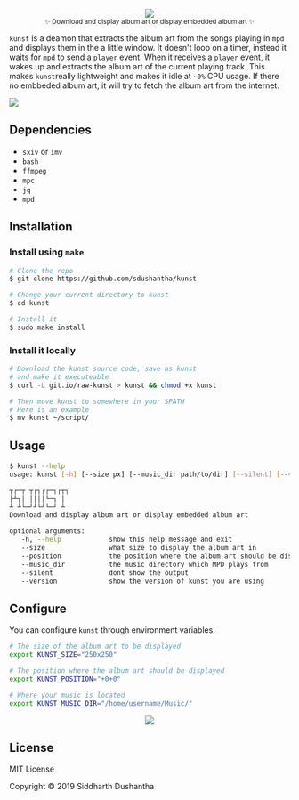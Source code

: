<p align="center"><img src="extra/kunst_logo.png"><br><sub>✨ Download and display album art or display embedded album art  ✨</sub></p>

```kunst``` is a deamon that extracts the album art from the songs playing in ```mpd``` and displays them in the a little window. It doesn't loop on a timer, instead it waits for ```mpd``` to send a ```player``` event. When it receives a ```player``` event, it wakes up and extracts the album art of the current playing track. This makes ```kunst```really lightweight and makes it idle at ```~0%``` CPU usage. If there no embbeded album art, it will try to fetch the album art from the internet.


<p align="left">
<img src="extra/demo.gif">
</a>
</p>

## Dependencies
- ```sxiv``` or ```imv```
- ```bash```
- ```ffmpeg```
- ```mpc```
- ```jq```
- ```mpd```


## Installation
### Install using ```make```
```bash
# Clone the repo
$ git clone https://github.com/sdushantha/kunst

# Change your current directory to kunst
$ cd kunst

# Install it
$ sudo make install
```
### Install it locally

```bash
# Download the kunst source code, save as kunst
# and make it executeable
$ curl -L git.io/raw-kunst > kunst && chmod +x kunst

# Then move kunst to somewhere in your $PATH
# Here is an example
$ mv kunst ~/script/
```

## Usage

```bash
$ kunst --help
usage: kunst [-h] [--size px] [--music_dir path/to/dir] [--silent] [--version]

┬┌─┬ ┬┌┐┌┌─┐┌┬┐
├┴┐│ ││││└─┐ │
┴ ┴└─┘┘└┘└─┘ ┴
Download and display album art or display embedded album art

optional arguments:
   -h, --help            show this help message and exit
   --size                what size to display the album art in
   --position            the position where the album art should be displayed
   --music_dir           the music directory which MPD plays from
   --silent              dont show the output
   --version             show the version of kunst you are using
```


## Configure
You can configure `kunst` through environment variables.

```bash
# The size of the album art to be displayed
export KUNST_SIZE="250x250"

# The position where the album art should be displayed
export KUNST_POSITION="+0+0"

# Where your music is located
export KUNST_MUSIC_DIR="/home/username/Music/"
```

<p align="center">
<a href="https://www.reddit.com/user/SpicyBroseph">
<img src="https://user-images.githubusercontent.com/27065646/53107999-89ec9480-3536-11e9-98a2-9ff416bf4589.png">
</a>
</p>

## License
MIT License

Copyright © 2019 Siddharth Dushantha
